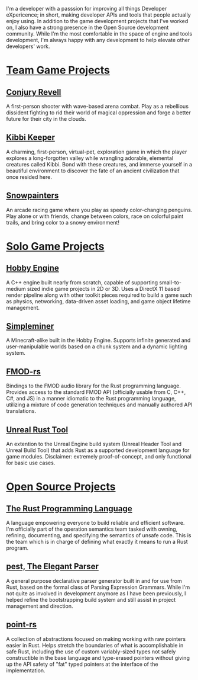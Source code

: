 I'm a developer with a passsion for improving all things Developer eXpericence;
in short, making developer APIs and tools that people actually enjoy using.
In addition to the game development projects that I've worked on,
I also have a strong presence in the Open Source development community.
While I'm the most comfortable in the space of engine and tools development,
I'm always happy with any development to help elevate other developers' work.

# [Team Game Projects](team)

## [Conjury Revell](team#conjury-revell)

A first-person shooter with wave-based arena combat. Play as a rebellious dissident fighting to rid their world of magical oppression and forge a better future for their city in the clouds.

## [Kibbi Keeper](team#kibbi-keeper)

A charming, first-person, virtual-pet, exploration game in which the player explores a long-forgotten valley while wrangling adorable, elemental creatures called Kibbi. Bond with these creatures, and immerse yourself in a beautiful environment to discover the fate of an ancient civilization that once resided here.

## [Snowpainters](team#snowpainters)

An arcade racing game where you play as speedy color-changing penguins. Play alone or with friends, change between colors, race on colorful paint trails, and bring color to a snowy environment!

# [Solo Game Projects](solo)

## [Hobby Engine](solo#hobby-engine)

A C++ engine built nearly from scratch, capable of supporting small-to-medium sized
indie game projects in 2D or 3D. Uses a DirectX 11 based render pipeline along with
other toolkit pieces required to build a game such as physics, networking, data-driven
asset loading, and game object lifetime management.

## [Simpleminer](solo#simpleminer)

A Minecraft-alike built in the Hobby Engine. Supports infinite generated and
user-manipulable worlds based on a chunk system and a dynamic lighting system.

## [FMOD-rs](solo#fmod-rs)

Bindings to the FMOD audio library for the Rust programming language. Provides
access to the standard FMOD API (officially usable from C, C++, C#, and JS) in
a manner idiomatic to the Rust programming language, utilizing a mixture of
code generation techniques and manually authored API translations.

## [Unreal Rust Tool](solo#unreal-rust-tool)

An extention to the Unreal Engine build system (Unreal Header Tool and Unreal
Build Tool) that adds Rust as a supported development language for game modules.
Disclaimer: extremely proof-of-concept, and only functional for basic use cases.

# [Open Source Projects](oss)

## [The Rust Programming Language](oss#the-rust-programming-language)

A language empowering everyone to build reliable and efficient software. I'm
officially part of the operation semantics team tasked with owning, refining,
documenting, and specifying the semantics of unsafe code. This is the team
which is in charge of defining what exactly it means to run a Rust program.

## [pest, The Elegant Parser](oss#pest-the-elegant-parser)

A general purpose declarative parser generator built in and for use from Rust,
based on the formal class of Parsing Expression Grammars. While I'm not quite as
involved in development anymore as I have been previously, I helped refine the
bootstrapping build system and still assist in project management and direction.

## [point-rs](oss#point-rs)

A collection of abstractions focused on making working with raw pointers easier
in Rust. Helps stretch the boundaries of what is accomplishable in safe Rust,
including the use of custom variably-sized types not safely constructible in
the base language and type-erased pointers without giving up the API safety of
"fat" typed pointers at the interface of the implementation.

